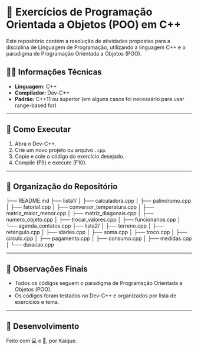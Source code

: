 # 📘 Exercícios de Programação Orientada a Objetos (POO) em C++

Este repositório contém a resolução de atividades propostas para a disciplina de Linguagem de Programação, utilizando a linguagem C++ e o paradigma de Programação Orientada a Objetos (POO).

## 🧑‍💻 Informações Técnicas

* **Linguagem:** C++
* **Compilador:** Dev-C++
* **Padrão:** C++11 ou superior (em alguns casos foi necessário para usar range-based for)

---

## 🚀 Como Executar

1. Abra o Dev-C++.
2. Crie um novo projeto ou arquivo `.cpp`.
3. Copie e cole o código do exercício desejado.
4. Compile (F9) e execute (F10).

---

## 📝 Organização do Repositório

├── README.md
├── lista1/
│   ├── calculadora.cpp
│   ├── palindromo.cpp
│   ├── fatorial.cpp
│   ├── conversor_temperatura.cpp
│   ├── matriz_maior_menor.cpp
│   ├── matriz_diagonais.cpp
│   ├── numero_objeto.cpp
│   ├── trocar_valores.cpp
│   ├── funcionarios.cpp
│   └── agenda_contatos.cpp
├── lista2/
│   ├── terreno.cpp
│   ├── retangulo.cpp
│   ├── idades.cpp
│   ├── soma.cpp
│   ├── troco.cpp
│   ├── circulo.cpp
│   ├── pagamento.cpp
│   ├── consumo.cpp
│   ├── medidas.cpp
│   └── duracao.cpp

---

## 📌 Observações Finais

* Todos os códigos seguem o paradigma de Programação Orientada a Objetos (POO).
* Os códigos foram testados no Dev-C++ e organizados por lista de exercícios e tema.

---

## 📎 Desenvolvimento

Feito com 💻 e 🧠, por Kaique.
